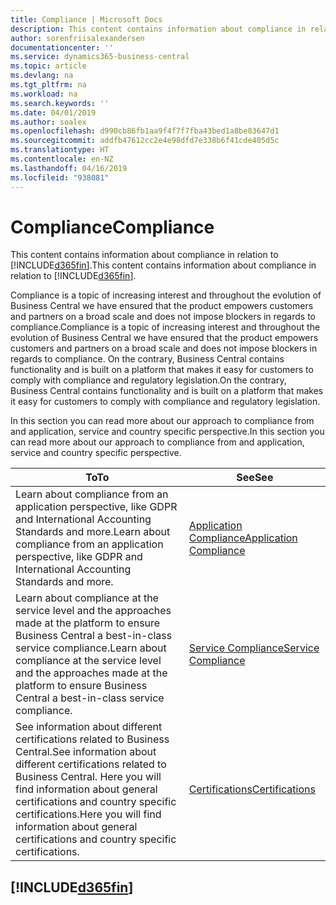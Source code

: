 ```yaml
---
title: Compliance | Microsoft Docs
description: This content contains information about compliance in relation to Business Central.
author: sorenfriisalexandersen
documentationcenter: ''
ms.service: dynamics365-business-central
ms.topic: article
ms.devlang: na
ms.tgt_pltfrm: na
ms.workload: na
ms.search.keywords: ''
ms.date: 04/01/2019
ms.author: soalex
ms.openlocfilehash: d990cb86fb1aa9f4f7f7fba43bed1a8be83647d1
ms.sourcegitcommit: addfb47612cc2e4e98dfd7e338b6f41cde405d5c
ms.translationtype: HT
ms.contentlocale: en-NZ
ms.lasthandoff: 04/16/2019
ms.locfileid: "938081"
---
```

# <a name="compliance"></a><span data-ttu-id="d548f-103">Compliance</span><span class="sxs-lookup"><span data-stu-id="d548f-103">Compliance</span></span>
<span data-ttu-id="d548f-104">This content contains information about compliance in relation to [!INCLUDE[d365fin](../includes/d365fin_md.md)].</span><span class="sxs-lookup"><span data-stu-id="d548f-104">This content contains information about compliance in relation to [!INCLUDE[d365fin](../includes/d365fin_md.md)].</span></span>  

<span data-ttu-id="d548f-105">Compliance is a topic of increasing interest and throughout the evolution of Business Central we have ensured that the product empowers customers and partners on a broad scale and does not impose blockers in regards to compliance.</span><span class="sxs-lookup"><span data-stu-id="d548f-105">Compliance is a topic of increasing interest and throughout the evolution of Business Central we have ensured that the product empowers customers and partners on a broad scale and does not impose blockers in regards to compliance.</span></span> <span data-ttu-id="d548f-106">On the contrary, Business Central contains functionality and is built on a platform that makes it easy for customers to comply with compliance and regulatory legislation.</span><span class="sxs-lookup"><span data-stu-id="d548f-106">On the contrary, Business Central contains functionality and is built on a platform that makes it easy for customers to comply with compliance and regulatory legislation.</span></span>

<span data-ttu-id="d548f-107">In this section you can read more about our approach to compliance from and application, service and country specific perspective.</span><span class="sxs-lookup"><span data-stu-id="d548f-107">In this section you can read more about our approach to compliance from and application, service and country specific perspective.</span></span>

|<span data-ttu-id="d548f-108">**To**</span><span class="sxs-lookup"><span data-stu-id="d548f-108">**To**</span></span>|<span data-ttu-id="d548f-109">**See**</span><span class="sxs-lookup"><span data-stu-id="d548f-109">**See**</span></span>|  
|------------|-------------|  
|<span data-ttu-id="d548f-110">Learn about compliance from an application perspective, like GDPR and International Accounting Standards and more.</span><span class="sxs-lookup"><span data-stu-id="d548f-110">Learn about compliance from an application perspective, like GDPR and International Accounting Standards and more.</span></span>|[<span data-ttu-id="d548f-111">Application Compliance</span><span class="sxs-lookup"><span data-stu-id="d548f-111">Application Compliance</span></span>](compliance-application-compliance.md)|  
|<span data-ttu-id="d548f-112">Learn about compliance at the service level and the approaches made at the platform to ensure Business Central a best-in-class service compliance.</span><span class="sxs-lookup"><span data-stu-id="d548f-112">Learn about compliance at the service level and the approaches made at the platform to ensure Business Central a best-in-class service compliance.</span></span>|[<span data-ttu-id="d548f-113">Service Compliance</span><span class="sxs-lookup"><span data-stu-id="d548f-113">Service Compliance</span></span>](compliance-service-compliance.md)|  
|<span data-ttu-id="d548f-114">See information about different certifications related to Business Central.</span><span class="sxs-lookup"><span data-stu-id="d548f-114">See information about different certifications related to Business Central.</span></span> <span data-ttu-id="d548f-115">Here you will find information about general certifications and country specific certifications.</span><span class="sxs-lookup"><span data-stu-id="d548f-115">Here you will find information about general certifications and country specific certifications.</span></span>|[<span data-ttu-id="d548f-116">Certifications</span><span class="sxs-lookup"><span data-stu-id="d548f-116">Certifications</span></span>](compliance-certifications.md)|  

 ## [!INCLUDE[d365fin](../includes/free_trial_md.md)]  
 
